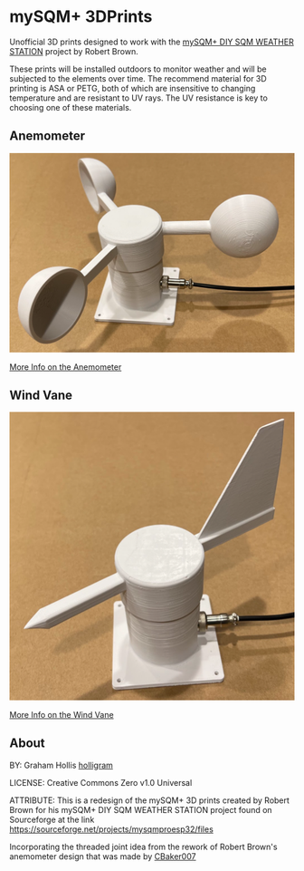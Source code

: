 # mySQM+ 3DPrints

Unofficial 3D prints designed to work with the [mySQM+ DIY SQM WEATHER STATION](https://sourceforge.net/projects/mysqmproesp32/files) project by Robert Brown.

These prints will be installed outdoors to monitor weather and will be subjected to the elements over time. The recommend material for 3D printing is ASA or PETG, both of which are insensitive to changing temperature and are resistant to UV rays. The UV resistance is key to choosing one of these materials. 

## Anemometer

<img src="https://github.com/holligram/mySQMplus_3DPrints/blob/main/images/Anemometer_full.png" width="800">

[More Info on the Anemometer](3D%20Prints%20(STL)/Anemometer)

## Wind Vane

<img src="https://github.com/holligram/mySQMplus_3DPrints/blob/main/images/WindVane_full.png" width="800">

[More Info on the Wind Vane](3D%20Prints%20(STL)/Wind%20Vane)

## About

BY: Graham Hollis [holligram](https://github.com/holligram)

LICENSE: Creative Commons Zero v1.0 Universal

ATTRIBUTE: This is a redesign of the mySQM+ 3D prints created by Robert Brown for his mySQM+ DIY SQM WEATHER STATION project found on Sourceforge at the link https://sourceforge.net/projects/mysqmproesp32/files

Incorporating the threaded joint idea from the rework of Robert Brown's anemometer design that was made by [CBaker007](https://github.com/CBaker007/mySQM-3D_Anemometer/)
